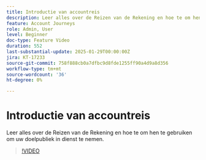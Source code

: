 ```yaml
---
title: Introductie van accountreis
description: Leer alles over de Reizen van de Rekening en hoe te om hen te gebruiken om uw doelpubliek in dienst te nemen.
feature: Account Journeys
role: Admin, User
level: Beginner
doc-type: Feature Video
duration: 552
last-substantial-update: 2025-01-29T00:00:00Z
jira: KT-17233
source-git-commit: 758f888cb0a7dfbc9d8fde1255ff90a4d9a8d356
workflow-type: tm+mt
source-wordcount: '36'
ht-degree: 0%

---
```



# Introductie van accountreis

Leer alles over de Reizen van de Rekening en hoe te om hen te gebruiken om uw doelpubliek in dienst te nemen.

>[!VIDEO](https://video.tv.adobe.com/v/3443213/?learn=on&enablevpops&captions=dut)
